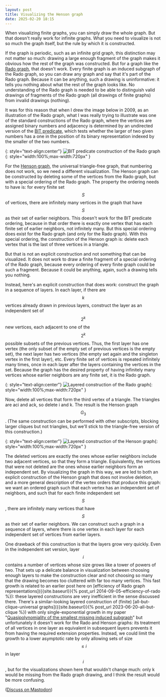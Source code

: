 ```yaml
---
layout: post
title: Visualizing the Henson graph
date: 2025-02-20 18:15
---
```

When visualizing finite graphs, you can simply draw the whole graph. But that doesn't really work for infinite graphs. What you need to visualize is not so much the graph itself, but the rule by which it is constructed.

If the graph is periodic, such as an infinite grid graph, this distinction may not matter so much: drawing a large enough fragment of the graph makes it obvious how the rest of the graph was constructed. But for a graph like the [Rado graph](https://en.wikipedia.org/wiki/Rado_graph), that doesn't work. Every finite graph is an induced subgraph of the Rado graph, so you can draw any graph and say that it's part of the Rado graph. Because it can be anything, such a drawing is uninformative: it tells you nothing about what the rest of the graph looks like. No understanding of the Rado graph is needed to be able to distinguish valid drawings of fragments of the Rado graph (all drawings of finite graphs) from invalid drawings (nothing).

It was for this reason that when I drew the image below in 2009, as an illustration of the Rado graph, what I was really trying to illustrate was one of the standard constructions of the Rado graph, where the vertices are assigned binary numbers and adjacency is determined by an undirected version of the [BIT predicate](https://en.wikipedia.org/wiki/BIT_predicate), which tests whether the larger of two given numbers has a one in the position of its binary representation indexed by the smaller of the two numbers.

{: style="text-align:center"}
![BIT predicate construction of the Rado graph]({{site.baseurl}}/assets/2025/rado-graph.svg){: style="width:100%;max-width:720px" }

For the [Henson graph](https://en.wikipedia.org/wiki/Henson_graph), the universal triangle-free graph, that numbering does not work, so we need a different visualization. The Henson graph can be constructed by deleting some of the vertices from the Rado graph, but with a special ordering of the Rado graph. The property the ordering needs to have is: for every finite <span style="white-space:nowrap">set $$S$$</span> of vertices, there are infinitely many vertices in the graph that have $$S$$ as their set of earlier neighbors. This doesn't work for the BIT predicate ordering, because in that order there is exactly one vertex that has each finite set of earlier neighbors, not infinitely many. But this special ordering does exist for the Rado graph (and only for the Rado graph). With this special ordering, the construction of the Henson graph is: delete each vertex that is the last of three vertices in a triangle.

But that is not an explicit construction and not something that can be visualized. It does not work to draw a finite fragment of a special ordering of the Rado graph, because every ordering of every finite graph could be such a fragment. Because it could be anything, again, such a drawing tells you nothing.

Instead, here's an explicit construction that does work: construct the graph in a sequence of layers. In each layer, if there are $$k$$ vertices already drawn in previous layers, construct the layer as an independent set of $$2^k$$ new vertices, each adjacent to one of the $$2^k$$ possible subsets of the previous vertices. Thus, the first layer has one vertex (the only subset of the empty set of previous vertices is the empty set), the next layer has two vertices (the empty set again and the singleton vertex in the first layer), etc. Every finite set of vertices is repeated infinitely many times, once in each layer after the layers containing the vertices in the set. Because the graph has the desired property of having infinitely many vertices whose earlier neighbors are any finite set, it is the Rado graph.

{: style="text-align:center"}
![Layered construction of the Rado graph]({{site.baseurl}}/assets/2025/layered-rado.svg){: style="width:100%;max-width:720px" }

Now, delete all vertices that form the third vertex of a triangle. The triangles are aci and ack, so delete i and k. The result is the Henson <span style="white-space:nowrap">graph $$G_3$$.</span> (The same construction can be performed with other subscripts, blocking larger cliques but not triangles, but we'll stick to the triangle-free version of this construction.)

{: style="text-align:center"}
![Layered construction of the Henson graph]({{site.baseurl}}/assets/2025/layered-henson.svg){: style="width:100%;max-width:720px" }

The deleted vertices are exactly the ones whose earlier neighbors include two adjacent vertices, so that they form a triangle. Equivalently, the vertices that were not deleted are the ones whose earlier neighbors form an independent set. By visualizing the graph in this way, we are led to both an explicit construction of the Henson graph that does not involve deletion, and a more general description of the vertex orders that produce this graph: we want an ordered graph such that each vertex has an independent set of neighbors, and such that for each finite independent <span style="white-space:nowrap">set $$S$$,</span> there are infinitely many vertices that have $$S$$ as their set of earlier neighbors. We can construct such a graph in a sequence of layers, where there is one vertex in each layer for each independent set of vertices from earlier layers.

One drawback of this construction is that the layers grow very quickly. Even in the independent set version, <span style="white-space:nowrap">layer $$i$$</span> contains a number of vertices whose size grows like a tower of powers of two. That sets up a delicate balance in visualization between choosing enough layers to make the construction clear and not choosing so many that the drawing becomes too cluttered with far too many vertices. This fast growth is related to an earlier post here on [efficiency of Rado graph representations]({{site.baseurl}}{% post_url 2014-09-05-efficiency-of-rado %}): these layered constructions are very inefficient in the sense discussed there. There's a similar-looking layered construction of (finite) [all-but-clique-universal graphs]({{site.baseurl}}{% post_url 2023-06-20-all-but-clique %}) with only single-exponential growth in my paper "[Quasipolynomiality of the smallest missing induced subgraph](https://doi.org/10.7155/jgaa.00625)" but unfortunately it doesn't work for the Rado and Henson graphs: its treatment of all vertices in one layer as equivalent in subsequent layers prevents it from having the required extension properties. Instead, we could limit the growth to a lower asymptotic rate by only allowing sets of <span style="white-space:nowrap">size $$\le i$$</span> in <span style="white-space:nowrap">layer $$i$$,</span>  but for the visualizations shown here that wouldn't change much: only k would be missing from the Rado graph drawing, and I think the result would be more confusing.

([Discuss on Mastodon](https://mathstodon.xyz/@11011110/114039487638209814))